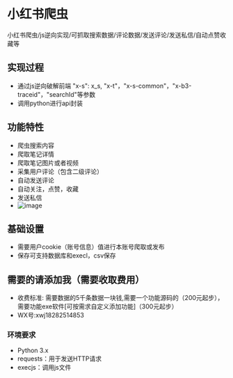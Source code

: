 # 小红书爬虫
小红书爬虫/js逆向实现/可抓取搜索数据/评论数据/发送评论/发送私信/自动点赞收藏等
## 实现过程
- 通过js逆向破解前端 "x-s": x_s, "x-t"，"x-s-common"，"x-b3-traceid"，"searchId"等参数
- 调用python进行api封装
## 功能特性
- 爬虫搜索内容
- 爬取笔记详情
- 爬取笔记图片或者视频
- 采集用户评论（包含二级评论）
- 自动发送评论
- 自动关注，点赞，收藏
- 发送私信
- ![image](https://example.com/path/to/image.jpg)
## 基础设置
- 需要用户cookie（账号信息）值进行本账号爬取或发布
- 保存可支持数据库和execl，csv保存
## 需要的请添加我（需要收取费用）
- 收费标准: 需要数据的5千条数据一块钱,需要一个功能源码的（200元起步），需要功能exe软件[可按需求自定义添加功能]（300元起步）
- WX号:xwj18282514853
### 环境要求
- Python 3.x
- requests：用于发送HTTP请求
- execjs：调用js文件
